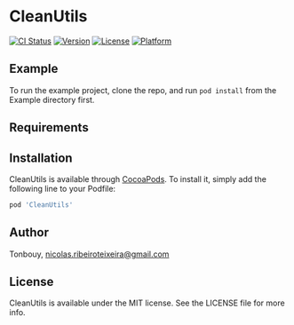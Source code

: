 # CleanUtils

[![CI Status](https://img.shields.io/travis/Tonbouy/CleanUtils.svg?style=flat)](https://travis-ci.org/Tonbouy/CleanUtils)
[![Version](https://img.shields.io/cocoapods/v/CleanUtils.svg?style=flat)](https://cocoapods.org/pods/CleanUtils)
[![License](https://img.shields.io/cocoapods/l/CleanUtils.svg?style=flat)](https://cocoapods.org/pods/CleanUtils)
[![Platform](https://img.shields.io/cocoapods/p/CleanUtils.svg?style=flat)](https://cocoapods.org/pods/CleanUtils)

## Example

To run the example project, clone the repo, and run `pod install` from the Example directory first.

## Requirements

## Installation

CleanUtils is available through [CocoaPods](https://cocoapods.org). To install
it, simply add the following line to your Podfile:

```ruby
pod 'CleanUtils'
```

## Author

Tonbouy, nicolas.ribeiroteixeira@gmail.com

## License

CleanUtils is available under the MIT license. See the LICENSE file for more info.
